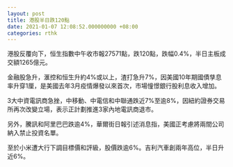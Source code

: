 ```yaml
---
layout: post
title: 港股半日跌120點
date: 2021-01-07 12:08:52.000000000 +08:00
categories: rthk
---
```


港股反覆向下，恒生指數中午收市報27571點，跌120點，跌幅0.4%，半日主板成交額1265億元。

金融股急升，滙控和恒生升約4%或以上，渣打急升7%，因美國10年期國債孳息率升穿1厘，是美國去年3月疫情爆發以來首次，市場憧憬銀行股利息收入增加。

3大中資電訊商急挫，中移動、中電信和中聯通跌近7%至逾8%，因紐約證券交易所再次改變立場，表示正計劃推進3家內地電訊商退市。

另外，騰訊和阿里巴巴跌逾4%，華爾街日報引述消息指，美國正考慮將兩間公司納入禁止投資名單。

至於小米遭大行下調目標價和評級，股價跌逾6%。吉利汽車創兩年高位，半日升近6%。
